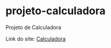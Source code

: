 # projeto-calculadora
 Projeto de Calculadora

Link do site: <a href src ="https://wendersd.github.io/projeto-calculadora/"> Calculadora </a>
